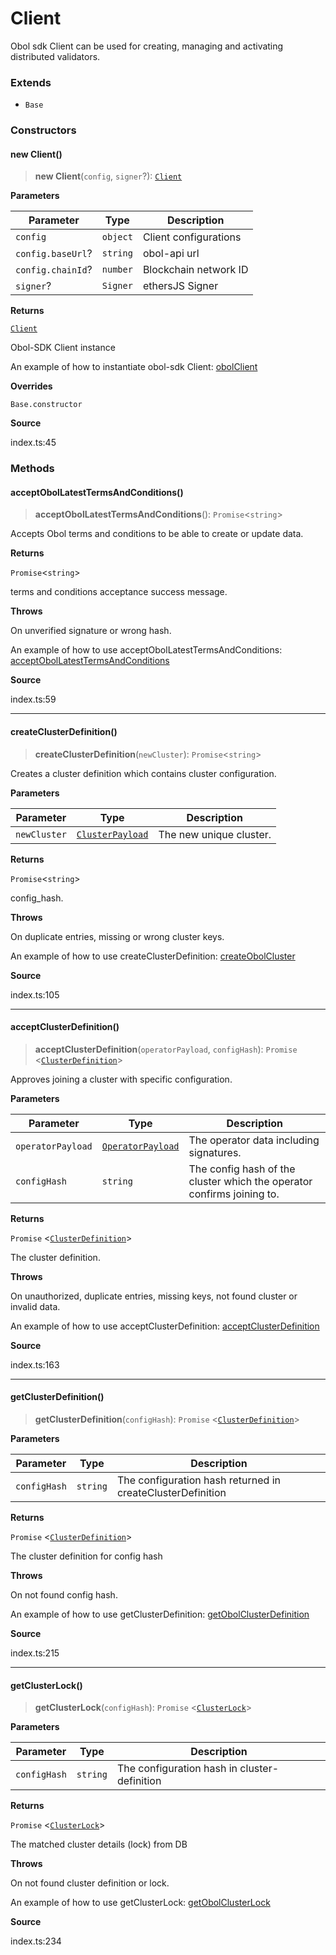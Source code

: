 # Client

Obol sdk Client can be used for creating, managing and activating distributed validators.

### Extends

* `Base`

### Constructors

#### new Client()

> **new Client**(`config`, `signer`?): [`Client`](client.md)

**Parameters**

| Parameter         | Type     | Description           |
| ----------------- | -------- | --------------------- |
| `config`          | `object` | Client configurations |
| `config.baseUrl`? | `string` | obol-api url          |
| `config.chainId`? | `number` | Blockchain network ID |
| `signer`?         | `Signer` | ethersJS Signer       |

**Returns**

[`Client`](client.md)

Obol-SDK Client instance

An example of how to instantiate obol-sdk Client: [obolClient](https://github.com/ObolNetwork/obol-sdk-examples/blob/main/TS-Example/index.ts#L29)

**Overrides**

`Base.constructor`

**Source**

index.ts:45

### Methods

#### acceptObolLatestTermsAndConditions()

> **acceptObolLatestTermsAndConditions**(): `Promise`<`string`>

Accepts Obol terms and conditions to be able to create or update data.

**Returns**

`Promise`<`string`>

terms and conditions acceptance success message.

**Throws**

On unverified signature or wrong hash.

An example of how to use acceptObolLatestTermsAndConditions: [acceptObolLatestTermsAndConditions](https://github.com/ObolNetwork/obol-sdk-examples/blob/main/TS-Example/index.ts#L44)

**Source**

index.ts:59

***

#### createClusterDefinition()

> **createClusterDefinition**(`newCluster`): `Promise`<`string`>

Creates a cluster definition which contains cluster configuration.

**Parameters**

| Parameter    | Type                                                | Description             |
| ------------ | --------------------------------------------------- | ----------------------- |
| `newCluster` | [`ClusterPayload`](../interfaces/clusterpayload.md) | The new unique cluster. |

**Returns**

`Promise`<`string`>

config\_hash.

**Throws**

On duplicate entries, missing or wrong cluster keys.

An example of how to use createClusterDefinition: [createObolCluster](https://github.com/ObolNetwork/obol-sdk-examples/blob/main/TS-Example/index.ts#L59)

**Source**

index.ts:105

***

#### acceptClusterDefinition()

> **acceptClusterDefinition**(`operatorPayload`, `configHash`): `Promise` <[`ClusterDefinition`](../interfaces/clusterdefinition.md)>

Approves joining a cluster with specific configuration.

**Parameters**

| Parameter         | Type                                                    | Description                                                            |
| ----------------- | ------------------------------------------------------- | ---------------------------------------------------------------------- |
| `operatorPayload` | [`OperatorPayload`](../type-aliases/operatorpayload.md) | The operator data including signatures.                                |
| `configHash`      | `string`                                                | The config hash of the cluster which the operator confirms joining to. |

**Returns**

`Promise` <[`ClusterDefinition`](../interfaces/clusterdefinition.md)>

The cluster definition.

**Throws**

On unauthorized, duplicate entries, missing keys, not found cluster or invalid data.

An example of how to use acceptClusterDefinition: [acceptClusterDefinition](https://github.com/ObolNetwork/obol-sdk-examples/blob/main/TS-Example/index.ts#L106)

**Source**

index.ts:163

***

#### getClusterDefinition()

> **getClusterDefinition**(`configHash`): `Promise` <[`ClusterDefinition`](../interfaces/clusterdefinition.md)>

**Parameters**

| Parameter    | Type     | Description                                                |
| ------------ | -------- | ---------------------------------------------------------- |
| `configHash` | `string` | The configuration hash returned in createClusterDefinition |

**Returns**

`Promise` <[`ClusterDefinition`](../interfaces/clusterdefinition.md)>

The cluster definition for config hash

**Throws**

On not found config hash.

An example of how to use getClusterDefinition: [getObolClusterDefinition](https://github.com/ObolNetwork/obol-sdk-examples/blob/main/TS-Example/index.ts#L74)

**Source**

index.ts:215

***

#### getClusterLock()

> **getClusterLock**(`configHash`): `Promise` <[`ClusterLock`](../interfaces/clusterlock.md)>

**Parameters**

| Parameter    | Type     | Description                                  |
| ------------ | -------- | -------------------------------------------- |
| `configHash` | `string` | The configuration hash in cluster-definition |

**Returns**

`Promise` <[`ClusterLock`](../interfaces/clusterlock.md)>

The matched cluster details (lock) from DB

**Throws**

On not found cluster definition or lock.

An example of how to use getClusterLock: [getObolClusterLock](https://github.com/ObolNetwork/obol-sdk-examples/blob/main/TS-Example/index.ts#L89)

**Source**

index.ts:234
